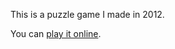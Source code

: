 This is a puzzle game I made in 2012.

You can [play it online](http://www.kongregate.com/games/chickenprop/fish-are-not-naturally-monogamous).

